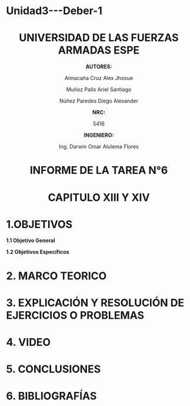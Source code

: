 # Unidad3---Deber-1

<div align="center">

# UNIVERSIDAD DE LAS FUERZAS ARMADAS ESPE

**AUTORES:**

Aimacaña Cruz Alex Jhosue

Muñoz Pallo Ariel Santiago

Núñez Paredes Diego Alexander

**NRC:**
  
5416

**INGENIERO:**

Ing. Darwin Omar Alulema Flores

# INFORME DE LA TAREA N°6

# CAPITULO XIII Y XIV
  
</div>

# 1.OBJETIVOS

**1.1 Objetivo General**

**1.2 Objetivos Específicos**


# 2. MARCO TEORICO

# **3. EXPLICACIÓN Y RESOLUCIÓN DE EJERCICIOS O PROBLEMAS**

# 4. VIDEO

# 5. CONCLUSIONES


# 6. BIBLIOGRAFÍAS

